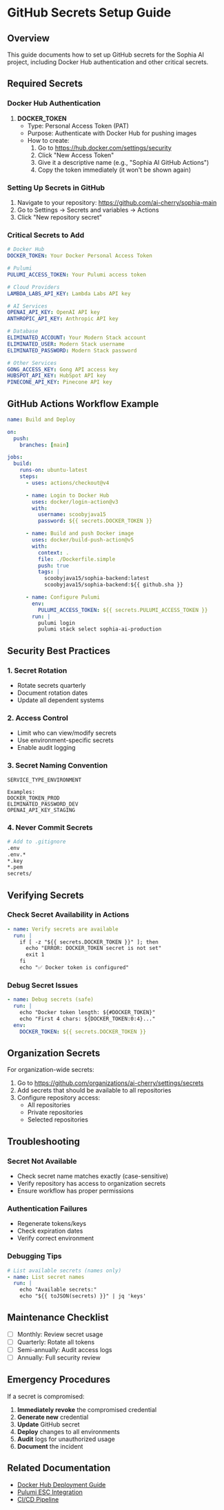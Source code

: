 # GitHub Secrets Setup Guide

## Overview

This guide documents how to set up GitHub secrets for the Sophia AI project, including Docker Hub authentication and other critical secrets.

## Required Secrets

### Docker Hub Authentication

1. **DOCKER_TOKEN**
   - Type: Personal Access Token (PAT)
   - Purpose: Authenticate with Docker Hub for pushing images
   - How to create:
     1. Go to https://hub.docker.com/settings/security
     2. Click "New Access Token"
     3. Give it a descriptive name (e.g., "Sophia AI GitHub Actions")
     4. Copy the token immediately (it won't be shown again)

### Setting Up Secrets in GitHub

1. Navigate to your repository: https://github.com/ai-cherry/sophia-main
2. Go to Settings → Secrets and variables → Actions
3. Click "New repository secret"

### Critical Secrets to Add

```yaml
# Docker Hub
DOCKER_TOKEN: Your Docker Personal Access Token

# Pulumi
PULUMI_ACCESS_TOKEN: Your Pulumi access token

# Cloud Providers
LAMBDA_LABS_API_KEY: Lambda Labs API key

# AI Services
OPENAI_API_KEY: OpenAI API key
ANTHROPIC_API_KEY: Anthropic API key

# Database
ELIMINATED_ACCOUNT: Your Modern Stack account
ELIMINATED_USER: Modern Stack username
ELIMINATED_PASSWORD: Modern Stack password

# Other Services
GONG_ACCESS_KEY: Gong API access key
HUBSPOT_API_KEY: HubSpot API key
PINECONE_API_KEY: Pinecone API key
```

## GitHub Actions Workflow Example

```yaml
name: Build and Deploy

on:
  push:
    branches: [main]

jobs:
  build:
    runs-on: ubuntu-latest
    steps:
      - uses: actions/checkout@v4

      - name: Login to Docker Hub
        uses: docker/login-action@v3
        with:
          username: scoobyjava15
          password: ${{ secrets.DOCKER_TOKEN }}

      - name: Build and push Docker image
        uses: docker/build-push-action@v5
        with:
          context: .
          file: ./Dockerfile.simple
          push: true
          tags: |
            scoobyjava15/sophia-backend:latest
            scoobyjava15/sophia-backend:${{ github.sha }}

      - name: Configure Pulumi
        env:
          PULUMI_ACCESS_TOKEN: ${{ secrets.PULUMI_ACCESS_TOKEN }}
        run: |
          pulumi login
          pulumi stack select sophia-ai-production
```

## Security Best Practices

### 1. Secret Rotation
- Rotate secrets quarterly
- Document rotation dates
- Update all dependent systems

### 2. Access Control
- Limit who can view/modify secrets
- Use environment-specific secrets
- Enable audit logging

### 3. Secret Naming Convention
```
SERVICE_TYPE_ENVIRONMENT

Examples:
DOCKER_TOKEN_PROD
ELIMINATED_PASSWORD_DEV
OPENAI_API_KEY_STAGING
```

### 4. Never Commit Secrets
```bash
# Add to .gitignore
.env
.env.*
*.key
*.pem
secrets/
```

## Verifying Secrets

### Check Secret Availability in Actions

```yaml
- name: Verify secrets are available
  run: |
    if [ -z "${{ secrets.DOCKER_TOKEN }}" ]; then
      echo "ERROR: DOCKER_TOKEN secret is not set"
      exit 1
    fi
    echo "✅ Docker token is configured"
```

### Debug Secret Issues

```yaml
- name: Debug secrets (safe)
  run: |
    echo "Docker token length: ${#DOCKER_TOKEN}"
    echo "First 4 chars: ${DOCKER_TOKEN:0:4}..."
  env:
    DOCKER_TOKEN: ${{ secrets.DOCKER_TOKEN }}
```

## Organization Secrets

For organization-wide secrets:

1. Go to https://github.com/organizations/ai-cherry/settings/secrets
2. Add secrets that should be available to all repositories
3. Configure repository access:
   - All repositories
   - Private repositories
   - Selected repositories

## Troubleshooting

### Secret Not Available
- Check secret name matches exactly (case-sensitive)
- Verify repository has access to organization secrets
- Ensure workflow has proper permissions

### Authentication Failures
- Regenerate tokens/keys
- Check expiration dates
- Verify correct environment

### Debugging Tips
```yaml
# List available secrets (names only)
- name: List secret names
  run: |
    echo "Available secrets:"
    echo "${{ toJSON(secrets) }}" | jq 'keys'
```

## Maintenance Checklist

- [ ] Monthly: Review secret usage
- [ ] Quarterly: Rotate all tokens
- [ ] Semi-annually: Audit access logs
- [ ] Annually: Full security review

## Emergency Procedures

If a secret is compromised:

1. **Immediately revoke** the compromised credential
2. **Generate new** credential
3. **Update** GitHub secret
4. **Deploy** changes to all environments
5. **Audit** logs for unauthorized usage
6. **Document** the incident

## Related Documentation

- [Docker Hub Deployment Guide](./DOCKER_HUB_DEPLOYMENT.md)
- [Pulumi ESC Integration](./PULUMI_ESC_INTEGRATION.md)
- [CI/CD Pipeline](./CI_CD_PIPELINE.md)
